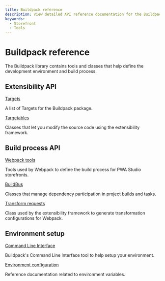 ```yaml
---
title: Buildpack reference
description: View detailed API reference documentation for the Buildpack package in the PWA Studio framework.
keywords:
  - Storefront
  - Tools
---
```


# Buildpack reference

The Buildpack library contains tools and classes that help define the development environment and build process.

<DiscoverBlock width="100%" slots="heading, link, text"/>

## Extensibility API

[Targets](targets/)

A list of Targets for the Buildpack package.

<DiscoverBlock width="100%" slots="link, text"/>

[Targetables](targetables/)

Classes that let you modify the source code using the extensibility framework.

<DiscoverBlock width="100%" slots="heading, link, text"/>

## Build process API

[Webpack tools](webpack/)

Tools used by Webpack to define the build process for PWA Studio storefronts.

<DiscoverBlock width="100%" slots="link, text"/>

[BuildBus](buildbus/)

Classes that manage dependency participation in project builds and tasks.

<DiscoverBlock width="100%" slots="link, text"/>

[Transform requests](transform-requests/)

Class used by the extensibility framework to generate transformation configurations for Webpack.

<DiscoverBlock width="100%" slots="heading, link, text"/>

## Environment setup

[Command Line Interface](cli/)

Buildpack's Command Line Interface tool to help setup your environment.

<DiscoverBlock width="100%" slots="link, text"/>

[Environment configuration](environment/)

Reference documentation related to environment variables.
